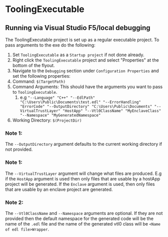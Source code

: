 ToolingExecutable
================

Running via Visual Studio F5/local debugging
------------
The ToolingExecutable project is set up as a regular executable project. To pass
arguments to the exe do the following:

1. Set `ToolingExecutable` as a `Startup project` if not done already.
1. Right click the `ToolingExecutable` project and select "Properties" at the bottom of the flyout.
1. Navigate to the `Debugging` section under `Configuration Properties` and set the following properties:
1. Command: `$(TargetPath)`
1. Command Arguments: This should have the arguments you want to pass to `ToolingExecutable`.
   1. e.g `"--Language" "C++" "--EdlPath" "C:\Users\Public\Documents\test.edl" "--ErrorHandling" "ErrorCode" "--OutputDirectory" "C:\Users\Public\Documents" "--VirtualTrustLayer" "HostApp" "--Vtl0ClassName" "MyEnclaveClass" "--Namespace" "MyGeneratedNamespace"`
1. Working Directory: `$(ProjectDir)`

### Note 1:
The `--OutputDirectory` argument defaults to the current working directory if not provided.

### Note 1:
The `--VirtualTrustLayer` argument will change what files are produced. E.g if the `HostApp` argument
is used then only files that are usable by a hostApp project will be generated. If the `Enclave`
argument is used, then only files that are usable by an enclave project are generated.

### Note 2:
The `--Vtl0ClassName` and `--Namespace` arguments are optional. If they are not provided then the
default namespace for the generated code will be the name of the `.edl` file and the name of the 
generated vtl0 class will be `<Name of edl file>Wrapper`.
